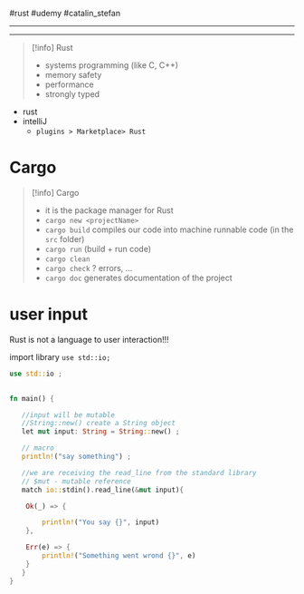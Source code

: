 #rust  #udemy  #catalin_stefan

--------





-----


>[!info] Rust
>- systems programming (like C, C++)
>- memory safety
>- performance
>- strongly typed


- rust
- intelliJ
	- `plugins > Marketplace> Rust`

# Cargo

>[!info] Cargo
>- it is the package manager for Rust
>- `cargo new <projectName>` 
>- `cargo build` compiles our code into machine runnable code (in the `src` folder)
>- `cargo run`  (build + run code)
>- `cargo clean`
>- `cargo check`  ? errors, ...
>- `cargo doc` generates documentation of the project



# user input
Rust is not a language to user interaction!!!

import library
`use std::io;`

```rust
use std::io ;
 

fn main() {

   //input will be mutable	
   //String::new() create a String object
   let mut input: String = String::new() ;

   // macro	
   println!("say something") ;

   //we are receiving the read_line from the standard library
   // $mut - mutable reference
   match io::stdin().read_line(&mut input){

    Ok(_) => {

        println!("You say {}", input)
    },

    Err(e) => {
        println!("Something went wrond {}", e)
    }
   }
}
```











